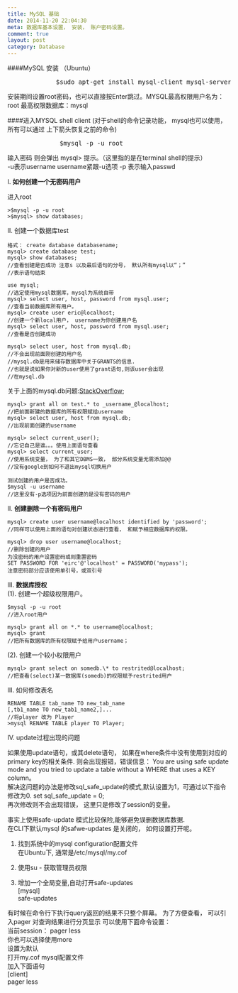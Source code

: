 ```yaml
---
title: MySQL 基础
date: 2014-11-20 22:04:30
meta: 数据库基本设置， 安装， 账户密码设置。
comment: true
layout: post
category: Database
---
```

####MySQL 安装 （Ubuntu）
<pre>             $sudo apt-get install mysql-client mysql-server </pre>
安装期间设置root密码，也可以直接按Enter跳过。MYSQL最高权限用户名为： root 最高权限数据库：mysql  

####进入MYSQL shell client
(对于shell的命令记录功能， mysql也可以使用， 所有可以通过 上下箭头恢复之前的命令)  
 <pre>              $mysql -p -u root </pre> 

 输入密码 则会弹出 mysql> 提示。（这里指的是在terminal shell的提示）  
-u表示username  username紧跟-u选项   -p 表示输入passwd  

I. **如何创建一个无密码用户**    

 进入root 

    >$mysql -p -u root  
    >$mysql> show databases;   

  
II. 创建一个数据库test

    格式： create database databasename;  
    mysql> create database test; 
    mysql> show databases;     
    //查看创建是否成功 注意s 以及最后语句的分号， 默认所有mysql以“；”
	//表示语句结束      
   
    use mysql;
	//选定使用mysql数据库，mysql为系统自带   
	mysql> select user, host, password from mysql.user;   
    //查看当前数据库所有用户。  
	mysql> create user eric@localhost;
   	//创建一个新local用户， username为你创建用户名
    mysql> select user, host, password from mysql.user;   
    //查看是否创建成功  

    mysql> select user, host from mysql.db;   
    //不会出现前面刚创建的用户名  
	//mysql.db是用来储存数据库中关于GRANTS的信息.
	//也就是说如果你对新的user使用了grant语句,则该user会出现
	//在mysql.db

关于上面的mysql.db问题:[StackOverflow][link];

    mysql> grant all on test.* to _username_@localhost;   
    //把前面新建的数据库的所有权限赋给username  
    mysql> select user, host from mysql.db;   
    //出现前面创建的username 
	
	mysql> select current_user();
	//忘记自己是谁。。。使用上面语句查看
	mysql> select current_user;
	//使用系统变量， 为了和其它DBMS一致， 部分系统变量无需添加@@
	//没有google到如何不退出mysql切换用户

  	测试创建的用户是否成功。  
    $mysql -u username
    //这里没有-p选项因为前面创建的是没有密码的用户

II.  **创建删除一个有密码用户**    

    mysql> create user username@localhost identified by 'password';  
    //同样可以使用上面的语句对创建状态进行查看， 和赋予相应数据库的权限。

	mysql> drop user username@localhost;
	//删除创建的用户   
	为没密码的用户设置密码或则重置密码    
	SET PASSWORD FOR 'eirc'@'localhost' = PASSWORD('mypass');
	注意密码部分应该使用单引号，或双引号  

III.  **数据库授权**  
    (1). 创建一个超级权限用户。 
     
    $mysql -p -u root    
    //进入root用户  

    mysql> grant all on *.* to username@localhost;  
	mysql> grant 
    //把所有数据库的所有权限赋予给用户username；     
    
  (2). 创建一个较小权限用户      

 	mysql> grant select on somedb.\* to restrited@localhost;   
    //把查看(select)某一数据库(somedb)的权限赋予restrited用户 

III. 如何修改表名
	
    RENAME TABLE tab_name TO new_tab_name
	[,tb1_name TO new_tab1_name2,]...
	//将player 改为 Player
	>mysql RENAME TABLE player TO Player;

IV. update过程出现的问题
	
如果使用update语句，或其delete语句， 如果在where条件中没有使用到对应的primary key的相关条件.
则会出现报错，错误信息： You are using safe update mode and you tried to update a table without a WHERE that uses a KEY column。   
	解决这问题的办法是修改sql_safe_update的模式,默认设置为1，可通过以下指令修改为0.
	set sql\_safe\_update = 0;   
再次修改则不会出现错误， 这里只是修改了session的变量。    

事实上使用safe-update 模式比较保险,能够避免误删数据库数据.   
在CLI下默认mysql 的safwe-updates 是关闭的， 如何设置打开呢。    

1. 找到系统中的mysql configuration配置文件       
  在Ubuntu下, 通常是/etc/mysql/my.cof    

2. 使用su - 获取管理员权限    

3. 增加一个全局变量,自动打开safe-updates     
    [mysql]    
    safe-updates   

有时候在命令行下执行query返回的结果不只整个屏幕。
为了方便查看， 可以引入pager 对查询结果进行分页显示 
可以使用下面命令设置：      
   当前session： pager less      
   你也可以选择使用more      
设置为默认    
    打开my.cof mysql配置文件    
    加入下面语句   
       [client]    
       pager less


[link]: http://dba.stackexchange.com/questions/13327/what-is-the-mysql-db-table-used-for?newreg=e93781589e2141dbb03c821cd5055d6f#comment20172_13327
